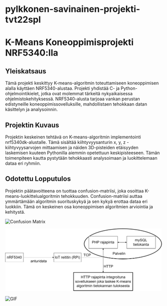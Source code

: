 # pylkkonen-savinainen-projekti-tvt22spl
# K-Means Koneoppimisprojekti NRF5340:lla

## Yleiskatsaus
Tämä projekti keskittyy K-means-algoritmin toteuttamiseen koneoppimisen alalla käyttäen NRF5340-alustaa. Projekti yhdistää C- ja Python-ohjelmointikielet, jotka ovat molemmat tärkeitä nykyaikaisessa ohjelmistokehityksessä. NRF5340-alusta tarjoaa vankan perustan edistyneille koneoppimissovelluksille, mahdollistaen tehokkaan datan käsittelyn ja analysoinnin.

## Projektin Kuvaus
Projektin keskeinen tehtävä on K-means-algoritmin implementointi nrf5340dk-alustalle. Tämä sisältää kiihtyvyysanturin x, y, z -kiihtyvyysarvojen mittaamisen ja näiden 3D-pisteiden etäisyyden laskemisen kuuteen Pythonilla aiemmin opetettuun keskipisteeseen. Tämän toimenpiteen kautta pystytään tehokkaasti analysoimaan ja luokittelemaan dataa eri ryhmiin.

## Odotettu Lopputulos
Projektin päätavoitteena on tuottaa confusion-matriisi, joka osoittaa K-means-luokittelualgoritmin tehokkuuden. Confusion-matriisi auttaa ymmärtämään algoritmin suorituskykyä ja sen kykyä erottaa dataa eri luokkiin. Tämä on keskeinen osa koneoppimisen algoritmien arviointia ja kehitystä.

![Confusion Matrix](https://github.com/slimmpylk/pylkkonen-savinainen-projekti-tvt22spl/assets/101732015/b6ab84ca-a019-4d91-9ed7-b1676408d46d)

![Arkkitehtuurikaavio](https://github.com/slimmpylk/pylkkonen-savinainen-projekti-tvt22spl/blob/main/Arkkitehtuurikaavio.jpg)

![GIF](https://gifdb.com/images/high/dancing-jesus-waving-spotlight-the-simpsons-1okkznmi9mngjg8f.gif)
